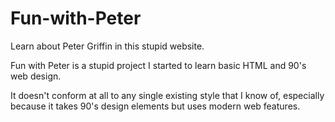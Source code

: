 # Fun-with-Peter
Learn about Peter Griffin in this stupid website.


Fun with Peter is a stupid project I started to learn basic HTML and 90's web design.

It doesn't conform at all to any single existing style that I know of,
especially because it takes 90's design elements but uses modern web features.

